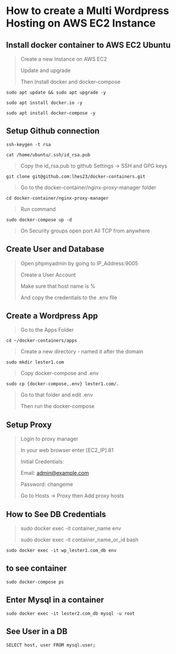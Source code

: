 # How to create a Multi Wordpress Hosting on AWS EC2 Instance

## Install docker container to AWS EC2 Ubuntu

> Create a new Instance on AWS EC2
>
> Update and upgrade
>
> Then Install docker and docker-compose

`sudo apt update && sudo apt upgrade -y`

`sudo apt install docker.io -y`

`sudo apt install docker-compose -y`

## Setup Github connection

`ssh-keygen -t rsa`

`cat /home/ubuntu/.ssh/id_rsa.pub`

> Copy the id_rsa.pub to github Settings -> SSH and GPG keys

`git clone git@github.com:lhes23/docker-containers.git`

> Go to the docker-container/nginx-proxy-manager folder

`cd docker-container/nginx-proxy-manager`

> Run command

`sudo docker-compose up -d`

> On Security groups open port All TCP from anywhere

## Create User and Database

> Open phpmyadmin by going to IP_Address:9005
>
> Create a User Account
> 
> Make sure that host name is %
>
> And copy the credentials to the .env file
>



## Create a Wordpress App

> Go to the Apps Folder

`cd ~/docker-containers/apps`

> Create a new directory - named it after the domain

`sudo mkdir lester1.com`

> Copy docker-compose and .env

`sudo cp {docker-compose,.env} lester1.com/.`

> Go to that folder and edit .env
>
> Then run the docker-compose



## Setup Proxy

> Login to proxy manager
> 
> In your web browser enter [EC2_IP]:81
>
> Initial Credentials:
> 
> Email: admin@example.com
>
> Password: changeme
>
> Go to Hosts -> Proxy then Add proxy hosts


## How to See DB Credentials

> sudo docker exec -it container_name env
>
> sudo docker exec -it container_name_or_id bash

`sudo docker exec -it wp_lester1.com_db env`

## to see container

`sudo docker-compose ps`

## Enter Mysql in a container

`sudo docker exec -it lester2.com_db mysql -u root`

## See User in a DB

`SELECT host, user FROM mysql.user;`
